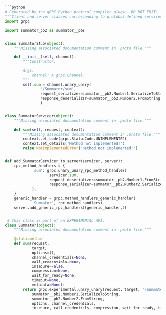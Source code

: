 
```python

```python
# Generated by the gRPC Python protocol compiler plugin. DO NOT EDIT!
"""Client and server classes corresponding to protobuf-defined services."""
import grpc

import summator_pb2 as summator__pb2


class SummatorStub(object):
    """Missing associated documentation comment in .proto file."""

    def __init__(self, channel):
        """Constructor.

        Args:
            channel: A grpc.Channel.
        """
        self.sum = channel.unary_unary(
                '/Summator/sum',
                request_serializer=summator__pb2.Number1.SerializeToString,
                response_deserializer=summator__pb2.Number2.FromString,
                )


class SummatorServicer(object):
    """Missing associated documentation comment in .proto file."""

    def sum(self, request, context):
        """Missing associated documentation comment in .proto file."""
        context.set_code(grpc.StatusCode.UNIMPLEMENTED)
        context.set_details('Method not implemented!')
        raise NotImplementedError('Method not implemented!')


def add_SummatorServicer_to_server(servicer, server):
    rpc_method_handlers = {
            'sum': grpc.unary_unary_rpc_method_handler(
                    servicer.sum,
                    request_deserializer=summator__pb2.Number1.FromString,
                    response_serializer=summator__pb2.Number2.SerializeToString,
            ),
    }
    generic_handler = grpc.method_handlers_generic_handler(
            'Summator', rpc_method_handlers)
    server.add_generic_rpc_handlers((generic_handler,))


 # This class is part of an EXPERIMENTAL API.
class Summator(object):
    """Missing associated documentation comment in .proto file."""

    @staticmethod
    def sum(request,
            target,
            options=(),
            channel_credentials=None,
            call_credentials=None,
            insecure=False,
            compression=None,
            wait_for_ready=None,
            timeout=None,
            metadata=None):
        return grpc.experimental.unary_unary(request, target, '/Summator/sum',
            summator__pb2.Number1.SerializeToString,
            summator__pb2.Number2.FromString,
            options, channel_credentials,
            insecure, call_credentials, compression, wait_for_ready, timeout, metadata)


```

```
